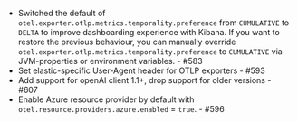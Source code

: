* Switched the default of `otel.exporter.otlp.metrics.temporality.preference` from `CUMULATIVE` to `DELTA` to improve dashboarding experience with Kibana. If you want to restore the previous behaviour, you can manually override `otel.exporter.otlp.metrics.temporality.preference` to `CUMULATIVE` via JVM-properties or environment variables. - #583
* Set elastic-specific User-Agent header for OTLP exporters - #593
* Add support for openAI client 1.1+, drop support for older versions - #607
* Enable Azure resource provider by default with `otel.resource.providers.azure.enabled` = `true`. - #596
